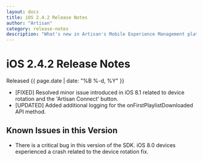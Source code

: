 ```yaml
---
layout: docs
title: iOS 2.4.2 Release Notes
author: "Artisan"
category: release-notes
description: "What's new in Artisan's Mobile Experience Management platform."
---
```

# iOS 2.4.2 Release Notes

Released {{ page.date | date: "%B %-d, %Y" }}

* [FIXED] Resolved minor issue introduced in iOS 8.1 related to device rotation and the 'Artisan Connect' button.
* [UPDATED] Added additional logging for the onFirstPlaylistDownloaded API method.

## Known Issues in this Version

* There is a critical bug in this version of the SDK. iOS 8.0 devices experienced a crash related to the device rotation fix.
